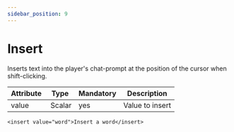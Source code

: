 ```yaml
---
sidebar_position: 9
---
```


# Insert

Inserts text into the player's chat-prompt at the position of the cursor when shift-clicking.

| Attribute   | Type   | Mandatory | Description     |
|-------------|--------|-----------|-----------------|
| value       | Scalar | yes       | Value to insert |

```component-markup
<insert value="word">Insert a word</insert>
```